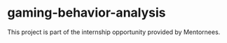 # gaming-behavior-analysis
This project is part of the internship opportunity provided by Mentornees.
